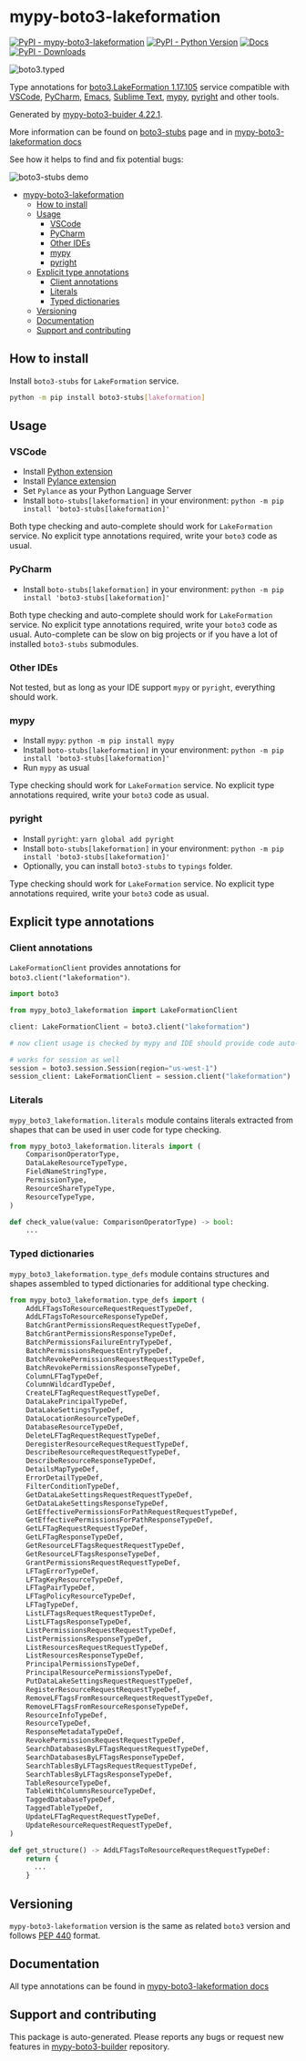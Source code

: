 <a id="mypy-boto3-lakeformation"></a>

# mypy-boto3-lakeformation

[![PyPI - mypy-boto3-lakeformation](https://img.shields.io/pypi/v/mypy-boto3-lakeformation.svg?color=blue)](https://pypi.org/project/mypy-boto3-lakeformation)
[![PyPI - Python Version](https://img.shields.io/pypi/pyversions/mypy-boto3-lakeformation.svg?color=blue)](https://pypi.org/project/mypy-boto3-lakeformation)
[![Docs](https://img.shields.io/readthedocs/mypy-boto3-builder.svg?color=blue)](https://mypy-boto3-builder.readthedocs.io/)
[![PyPI - Downloads](https://img.shields.io/pypi/dw/mypy-boto3-lakeformation?color=blue)](https://pypistats.org/packages/mypy-boto3-lakeformation)

![boto3.typed](https://github.com/vemel/mypy_boto3_builder/raw/master/logo.png)

Type annotations for
[boto3.LakeFormation 1.17.105](https://boto3.amazonaws.com/v1/documentation/api/1.17.105/reference/services/lakeformation.html#LakeFormation)
service compatible with [VSCode](https://code.visualstudio.com/),
[PyCharm](https://www.jetbrains.com/pycharm/),
[Emacs](https://www.gnu.org/software/emacs/),
[Sublime Text](https://www.sublimetext.com/),
[mypy](https://github.com/python/mypy),
[pyright](https://github.com/microsoft/pyright) and other tools.

Generated by
[mypy-boto3-buider 4.22.1](https://github.com/vemel/mypy_boto3_builder).

More information can be found on
[boto3-stubs](https://pypi.org/project/boto3-stubs/) page and in
[mypy-boto3-lakeformation docs](https://vemel.github.io/boto3_stubs_docs/mypy_boto3_lakeformation/)

See how it helps to find and fix potential bugs:

![boto3-stubs demo](https://github.com/vemel/mypy_boto3_builder/raw/master/demo.gif)

- [mypy-boto3-lakeformation](#mypy-boto3-lakeformation)
  - [How to install](#how-to-install)
  - [Usage](#usage)
    - [VSCode](#vscode)
    - [PyCharm](#pycharm)
    - [Other IDEs](#other-ides)
    - [mypy](#mypy)
    - [pyright](#pyright)
  - [Explicit type annotations](#explicit-type-annotations)
    - [Client annotations](#client-annotations)
    - [Literals](#literals)
    - [Typed dictionaries](#typed-dictionaries)
  - [Versioning](#versioning)
  - [Documentation](#documentation)
  - [Support and contributing](#support-and-contributing)

<a id="how-to-install"></a>

## How to install

Install `boto3-stubs` for `LakeFormation` service.

```bash
python -m pip install boto3-stubs[lakeformation]
```

<a id="usage"></a>

## Usage

<a id="vscode"></a>

### VSCode

- Install
  [Python extension](https://marketplace.visualstudio.com/items?itemName=ms-python.python)
- Install
  [Pylance extension](https://marketplace.visualstudio.com/items?itemName=ms-python.vscode-pylance)
- Set `Pylance` as your Python Language Server
- Install `boto-stubs[lakeformation]` in your environment:
  `python -m pip install 'boto3-stubs[lakeformation]'`

Both type checking and auto-complete should work for `LakeFormation` service.
No explicit type annotations required, write your `boto3` code as usual.

<a id="pycharm"></a>

### PyCharm

- Install `boto-stubs[lakeformation]` in your environment:
  `python -m pip install 'boto3-stubs[lakeformation]'`

Both type checking and auto-complete should work for `LakeFormation` service.
No explicit type annotations required, write your `boto3` code as usual.
Auto-complete can be slow on big projects or if you have a lot of installed
`boto3-stubs` submodules.

<a id="other-ides"></a>

### Other IDEs

Not tested, but as long as your IDE support `mypy` or `pyright`, everything
should work.

<a id="mypy"></a>

### mypy

- Install `mypy`: `python -m pip install mypy`
- Install `boto-stubs[lakeformation]` in your environment:
  `python -m pip install 'boto3-stubs[lakeformation]'`
- Run `mypy` as usual

Type checking should work for `LakeFormation` service. No explicit type
annotations required, write your `boto3` code as usual.

<a id="pyright"></a>

### pyright

- Install `pyright`: `yarn global add pyright`
- Install `boto-stubs[lakeformation]` in your environment:
  `python -m pip install 'boto3-stubs[lakeformation]'`
- Optionally, you can install `boto3-stubs` to `typings` folder.

Type checking should work for `LakeFormation` service. No explicit type
annotations required, write your `boto3` code as usual.

<a id="explicit-type-annotations"></a>

## Explicit type annotations

<a id="client-annotations"></a>

### Client annotations

`LakeFormationClient` provides annotations for `boto3.client("lakeformation")`.

```python
import boto3

from mypy_boto3_lakeformation import LakeFormationClient

client: LakeFormationClient = boto3.client("lakeformation")

# now client usage is checked by mypy and IDE should provide code auto-complete

# works for session as well
session = boto3.session.Session(region="us-west-1")
session_client: LakeFormationClient = session.client("lakeformation")
```

<a id="literals"></a>

### Literals

`mypy_boto3_lakeformation.literals` module contains literals extracted from
shapes that can be used in user code for type checking.

```python
from mypy_boto3_lakeformation.literals import (
    ComparisonOperatorType,
    DataLakeResourceTypeType,
    FieldNameStringType,
    PermissionType,
    ResourceShareTypeType,
    ResourceTypeType,
)

def check_value(value: ComparisonOperatorType) -> bool:
    ...
```

<a id="typed-dictionaries"></a>

### Typed dictionaries

`mypy_boto3_lakeformation.type_defs` module contains structures and shapes
assembled to typed dictionaries for additional type checking.

```python
from mypy_boto3_lakeformation.type_defs import (
    AddLFTagsToResourceRequestRequestTypeDef,
    AddLFTagsToResourceResponseTypeDef,
    BatchGrantPermissionsRequestRequestTypeDef,
    BatchGrantPermissionsResponseTypeDef,
    BatchPermissionsFailureEntryTypeDef,
    BatchPermissionsRequestEntryTypeDef,
    BatchRevokePermissionsRequestRequestTypeDef,
    BatchRevokePermissionsResponseTypeDef,
    ColumnLFTagTypeDef,
    ColumnWildcardTypeDef,
    CreateLFTagRequestRequestTypeDef,
    DataLakePrincipalTypeDef,
    DataLakeSettingsTypeDef,
    DataLocationResourceTypeDef,
    DatabaseResourceTypeDef,
    DeleteLFTagRequestRequestTypeDef,
    DeregisterResourceRequestRequestTypeDef,
    DescribeResourceRequestRequestTypeDef,
    DescribeResourceResponseTypeDef,
    DetailsMapTypeDef,
    ErrorDetailTypeDef,
    FilterConditionTypeDef,
    GetDataLakeSettingsRequestRequestTypeDef,
    GetDataLakeSettingsResponseTypeDef,
    GetEffectivePermissionsForPathRequestRequestTypeDef,
    GetEffectivePermissionsForPathResponseTypeDef,
    GetLFTagRequestRequestTypeDef,
    GetLFTagResponseTypeDef,
    GetResourceLFTagsRequestRequestTypeDef,
    GetResourceLFTagsResponseTypeDef,
    GrantPermissionsRequestRequestTypeDef,
    LFTagErrorTypeDef,
    LFTagKeyResourceTypeDef,
    LFTagPairTypeDef,
    LFTagPolicyResourceTypeDef,
    LFTagTypeDef,
    ListLFTagsRequestRequestTypeDef,
    ListLFTagsResponseTypeDef,
    ListPermissionsRequestRequestTypeDef,
    ListPermissionsResponseTypeDef,
    ListResourcesRequestRequestTypeDef,
    ListResourcesResponseTypeDef,
    PrincipalPermissionsTypeDef,
    PrincipalResourcePermissionsTypeDef,
    PutDataLakeSettingsRequestRequestTypeDef,
    RegisterResourceRequestRequestTypeDef,
    RemoveLFTagsFromResourceRequestRequestTypeDef,
    RemoveLFTagsFromResourceResponseTypeDef,
    ResourceInfoTypeDef,
    ResourceTypeDef,
    ResponseMetadataTypeDef,
    RevokePermissionsRequestRequestTypeDef,
    SearchDatabasesByLFTagsRequestRequestTypeDef,
    SearchDatabasesByLFTagsResponseTypeDef,
    SearchTablesByLFTagsRequestRequestTypeDef,
    SearchTablesByLFTagsResponseTypeDef,
    TableResourceTypeDef,
    TableWithColumnsResourceTypeDef,
    TaggedDatabaseTypeDef,
    TaggedTableTypeDef,
    UpdateLFTagRequestRequestTypeDef,
    UpdateResourceRequestRequestTypeDef,
)

def get_structure() -> AddLFTagsToResourceRequestRequestTypeDef:
    return {
      ...
    }
```

<a id="versioning"></a>

## Versioning

`mypy-boto3-lakeformation` version is the same as related `boto3` version and
follows [PEP 440](https://www.python.org/dev/peps/pep-0440/) format.

<a id="documentation"></a>

## Documentation

All type annotations can be found in
[mypy-boto3-lakeformation docs](https://vemel.github.io/boto3_stubs_docs/mypy_boto3_lakeformation/)

<a id="support-and-contributing"></a>

## Support and contributing

This package is auto-generated. Please reports any bugs or request new features
in [mypy-boto3-builder](https://github.com/vemel/mypy_boto3_builder/issues/)
repository.
